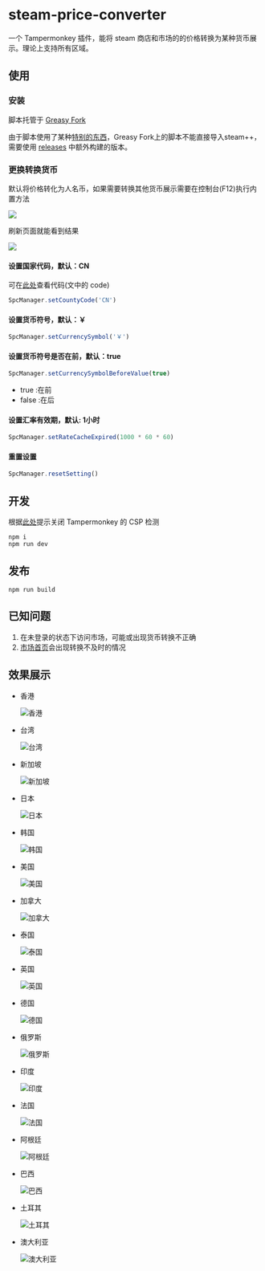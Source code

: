 # steam-price-converter

一个 Tampermonkey 插件，能将 steam 商店和市场的的价格转换为某种货币展示。理论上支持所有区域。

## 使用

### 安装

脚本托管于 [Greasy Fork](https://greasyfork.org/zh-CN/scripts/452504-steam%E4%BB%B7%E6%A0%BC%E8%BD%AC%E6%8D%A2)

由于脚本使用了某种[特别的东西](https://github.com/BeyondDimension/SteamTools/issues/2497)，Greasy Fork上的脚本不能直接导入steam++，需要使用 [releases](https://github.com/marioplus/steam-price-converter/releases) 中额外构建的版本。

### 更换转换货币

默认将价格转化为人名币，如果需要转换其他货币展示需要在控制台(F12)执行内置方法

![](https://s3.bmp.ovh/imgs/2023/01/18/b6ddbc484aba86a5.png)

刷新页面就能看到结果

![](https://s3.bmp.ovh/imgs/2023/01/18/2c9b9545580babf6.png)

#### 设置国家代码，默认：CN

可在[此处](https://github.com/marioplus/steam-price-converter/blob/master/src/county/countyCurrencyCodes.json)查看代码(文中的 code)

```js
SpcManager.setCountyCode('CN')
```

#### 设置货币符号，默认：￥

```js
SpcManager.setCurrencySymbol('￥')
```

#### 设置货币符号是否在前，默认：true

```js
SpcManager.setCurrencySymbolBeforeValue(true)
```

- true :在前
- false :在后

#### 设置汇率有效期，默认: 1小时

```js
SpcManager.setRateCacheExpired(1000 * 60 * 60)
```

#### 重置设置

```js
SpcManager.resetSetting()
```

## 开发

根据[此处](https://github.com/lisonge/vite-plugin-monkey/issues/1)提示关闭 Tampermonkey 的 CSP 检测

```shell
npm i
npm run dev
```

## 发布

```shell
npm run build
```

## 已知问题

1. 在未登录的状态下访问市场，可能或出现货币转换不正确
2. [市场首页](https://steamcommunity.com/market/)会出现转换不及时的情况

## 效果展示

- 香港

  ![香港](https://s3.bmp.ovh/imgs/2022/10/05/6846453fc306362c.png)
- 台湾

  ![台湾](https://s3.bmp.ovh/imgs/2022/10/05/14e9bc3760657721.png)
- 新加坡

  ![新加坡](https://s3.bmp.ovh/imgs/2022/10/05/38ca54a79b9ed8bd.png)
- 日本

  ![日本](https://s3.bmp.ovh/imgs/2022/10/05/aeab092828370c3f.png)
- 韩国

  ![韩国](https://s3.bmp.ovh/imgs/2022/10/05/1db32a99e1176c58.png)
- 美国

  ![美国](https://s3.bmp.ovh/imgs/2022/10/05/947c49e4d1b2d452.png)
- 加拿大

  ![加拿大](https://s3.bmp.ovh/imgs/2022/10/05/a82b8d29e90f2662.png)
- 泰国

  ![泰国](https://s3.bmp.ovh/imgs/2022/10/05/63f135d0f3bc3b67.png)
- 英国

  ![英国](https://s3.bmp.ovh/imgs/2022/10/05/c837a7fb2a68e996.png)
- 德国

  ![德国](https://s3.bmp.ovh/imgs/2022/10/05/7d72efc7e10479f4.png)
- 俄罗斯

  ![俄罗斯](https://s3.bmp.ovh/imgs/2022/10/05/93718d86a3fa2635.png)
- 印度

  ![印度](https://s3.bmp.ovh/imgs/2022/10/05/793a93213c2ed841.png)
- 法国

  ![法国](https://s3.bmp.ovh/imgs/2022/10/05/c833b9d57c6b172f.png)
- 阿根廷

  ![阿根廷](https://s3.bmp.ovh/imgs/2022/10/05/7f77627cdc0526e5.png)
- 巴西

  ![巴西](https://s3.bmp.ovh/imgs/2022/10/05/29ffdade87a79a76.png)
- 土耳其

  ![土耳其](https://s3.bmp.ovh/imgs/2022/10/05/0717bfc0df89dcd7.png)
- 澳大利亚

  ![澳大利亚](https://s3.bmp.ovh/imgs/2022/10/05/6984db4cf8803438.png)
